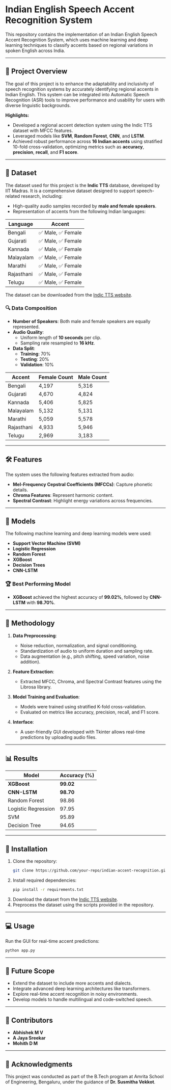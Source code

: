 # Indian English Speech Accent Recognition System

This repository contains the implementation of an Indian English Speech Accent Recognition System, which uses machine learning and deep learning techniques to classify accents based on regional variations in spoken English across India.

---

## 🎯 **Project Overview**

The goal of this project is to enhance the adaptability and inclusivity of speech recognition systems by accurately identifying regional accents in Indian English. This system can be integrated into Automatic Speech Recognition (ASR) tools to improve performance and usability for users with diverse linguistic backgrounds.

**Highlights:**
- Developed a regional accent detection system using the Indic TTS dataset with MFCC features.
- Leveraged models like **SVM**, **Random Forest**, **CNN**, and **LSTM**.
- Achieved robust performance across **16 Indian accents** using stratified 10-fold cross-validation, optimizing metrics such as **accuracy**, **precision**, **recall**, and **F1 score**.

---

## 📂 **Dataset**

The dataset used for this project is the **Indic TTS** database, developed by IIT Madras. It is a comprehensive dataset designed to support speech-related research, including:

- High-quality audio samples recorded by **male and female speakers**.
- Representation of accents from the following Indian languages:

| Language | Accent |
|----------|--------|
| Bengali  | ✅ Male, ✅ Female |
| Gujarati | ✅ Male, ✅ Female |
| Kannada  | ✅ Male, ✅ Female |
| Malayalam| ✅ Male, ✅ Female |
| Marathi  | ✅ Male, ✅ Female |
| Rajasthani| ✅ Male, ✅ Female |
| Telugu   | ✅ Male, ✅ Female |

The dataset can be downloaded from the [Indic TTS website](https://www.iitm.ac.in/donlab/indictts/database).

### 🔍 **Data Composition**
- **Number of Speakers**: Both male and female speakers are equally represented.
- **Audio Quality**:
  - Uniform length of **10 seconds** per clip.
  - Sampling rate resampled to **16 kHz**.
- **Data Split**:
  - **Training**: 70%
  - **Testing**: 20%
  - **Validation**: 10%

| **Accent**   | **Female Count** | **Male Count** |
|--------------|------------------|----------------|
| Bengali      | 4,197            | 5,316          |
| Gujarati     | 4,670            | 4,824          |
| Kannada      | 5,406            | 5,825          |
| Malayalam    | 5,132            | 5,131          |
| Marathi      | 5,059            | 5,578          |
| Rajasthani   | 4,933            | 5,946          |
| Telugu       | 2,969            | 3,183          |

---

## 🛠️ **Features**

The system uses the following features extracted from audio:
- **Mel-Frequency Cepstral Coefficients (MFCCs)**: Capture phonetic details.
- **Chroma Features**: Represent harmonic content.
- **Spectral Contrast**: Highlight energy variations across frequencies.

---

## 🤖 **Models**

The following machine learning and deep learning models were used:
- **Support Vector Machine (SVM)**
- **Logistic Regression**
- **Random Forest**
- **XGBoost**
- **Decision Trees**
- **CNN-LSTM**

### 🏆 **Best Performing Model**
- **XGBoost** achieved the highest accuracy of **99.02%**, followed by **CNN-LSTM** with **98.70%**.

---

## 🧩 **Methodology**

1. **Data Preprocessing**:
   - Noise reduction, normalization, and signal conditioning.
   - Standardization of audio to uniform duration and sampling rate.
   - Data augmentation (e.g., pitch shifting, speed variation, noise addition).

2. **Feature Extraction**:
   - Extracted MFCC, Chroma, and Spectral Contrast features using the Librosa library.

3. **Model Training and Evaluation**:
   - Models were trained using stratified K-fold cross-validation.
   - Evaluated on metrics like accuracy, precision, recall, and F1 score.

4. **Interface**:
   - A user-friendly GUI developed with Tkinter allows real-time predictions by uploading audio files.

---

## 📊 **Results**

| **Model**            | **Accuracy (%)** |
|----------------------|------------------|
| **XGBoost**         | **99.02**        |
| **CNN-LSTM**        | **98.70**        |
| Random Forest        | 98.86           |
| Logistic Regression  | 97.95           |
| SVM                  | 95.89           |
| Decision Tree        | 94.65           |

---

## 🚀 **Installation**

1. Clone the repository:
   ```bash
   git clone https://github.com/your-repo/indian-accent-recognition.git
   ```
2. Install required dependencies:
   ```bash
   pip install -r requirements.txt
   ```
3. Download the dataset from the [Indic TTS website](https://www.iitm.ac.in/donlab/indictts/database).
4. Preprocess the dataset using the scripts provided in the repository.

---

## 💻 **Usage**

Run the GUI for real-time accent predictions:
```bash
python app.py
```

---

## 🌟 **Future Scope**

- Extend the dataset to include more accents and dialects.
- Integrate advanced deep learning architectures like transformers.
- Explore real-time accent recognition in noisy environments.
- Develop models to handle multilingual and code-switched speech.

---

## 👥 **Contributors**

- **Abhishek M V**  
- **A Jaya Sreekar**  
- **Mohith D M**

---

## 🙏 **Acknowledgments**

This project was conducted as part of the B.Tech program at Amrita School of Engineering, Bengaluru, under the guidance of **Dr. Susmitha Vekkot**.
